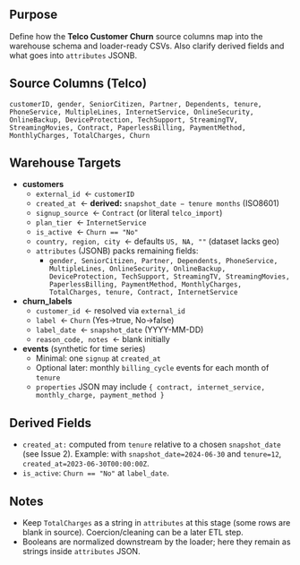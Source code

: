 ## Purpose

Define how the **Telco Customer Churn** source columns map into the warehouse schema and loader-ready CSVs. Also clarify derived fields and what goes into `attributes` JSONB.

## Source Columns (Telco)

`customerID, gender, SeniorCitizen, Partner, Dependents, tenure, PhoneService, MultipleLines, InternetService, OnlineSecurity, OnlineBackup, DeviceProtection, TechSupport, StreamingTV, StreamingMovies, Contract, PaperlessBilling, PaymentMethod, MonthlyCharges, TotalCharges, Churn`

## Warehouse Targets

- **customers**
    - `external_id`  ← `customerID`
    - `created_at`  ← **derived:** `snapshot_date − tenure months` (ISO8601)
    - `signup_source`  ← `Contract` (or literal `telco_import`)
    - `plan_tier`  ← `InternetService`
    - `is_active`  ← `Churn == "No"`
    - `country, region, city`  ← defaults `US, NA, ""` (dataset lacks geo)
    - `attributes` (JSONB) packs remaining fields:
        - `gender, SeniorCitizen, Partner, Dependents, PhoneService, MultipleLines, OnlineSecurity, OnlineBackup, DeviceProtection, TechSupport, StreamingTV, StreamingMovies, PaperlessBilling, PaymentMethod, MonthlyCharges, TotalCharges, tenure, Contract, InternetService`
- **churn_labels**
    - `customer_id`  ← resolved via `external_id`
    - `label`  ← `Churn` (Yes→true, No→false)
    - `label_date`  ← `snapshot_date` (YYYY-MM-DD)
    - `reason_code, notes`  ← blank initially
- **events** (synthetic for time series)
    - Minimal: one `signup` at `created_at`
    - Optional later: monthly `billing_cycle` events for each month of `tenure`
    - `properties` JSON may include `{ contract, internet_service, monthly_charge, payment_method }`

## Derived Fields
- `created_at:` computed from `tenure` relative to a chosen `snapshot_date` (see Issue 2). Example: with `snapshot_date=2024‑06‑30` and `tenure=12`, `created_at=2023‑06‑30T00:00:00Z`.
- `is_active`: `Churn == "No"` at `label_date`.

## Notes
-  Keep `TotalCharges` as a string in `attributes` at this stage (some rows are blank in source). Coercion/cleaning can be a later ETL step.
- Booleans are normalized downstream by the loader; here they remain as strings inside `attributes` JSON.
